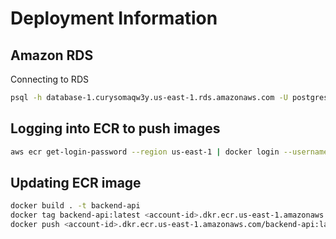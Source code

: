 # Deployment Information

## Amazon RDS 
Connecting to RDS
```bash
psql -h database-1.curysomaqw3y.us-east-1.rds.amazonaws.com -U postgres -d postgres -p 5432
```

## Logging into ECR to push images
```bash
aws ecr get-login-password --region us-east-1 | docker login --username AWS --password-stdin <account-id>.dkr.ecr.us-east-1.amazonaws.com
```

## Updating ECR image
```bash
docker build . -t backend-api
docker tag backend-api:latest <account-id>.dkr.ecr.us-east-1.amazonaws.com/backend-api:latest
docker push <account-id>.dkr.ecr.us-east-1.amazonaws.com/backend-api:latest
```